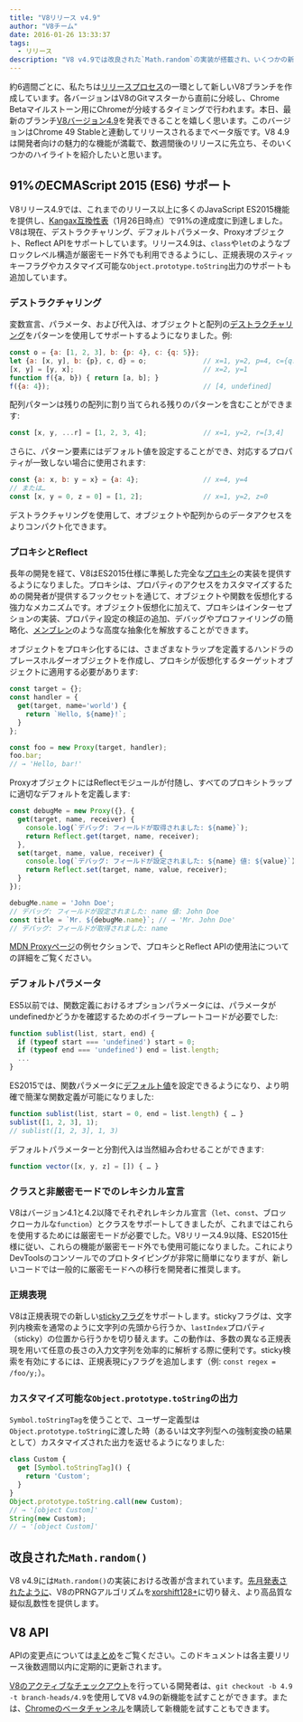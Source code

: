 ```yaml
---
title: "V8リリース v4.9"
author: "V8チーム"
date: 2016-01-26 13:33:37
tags:
  - リリース
description: "V8 v4.9では改良された`Math.random`の実装が搭載され、いくつかの新しいES2015言語機能への対応が追加されました。"
---
```

約6週間ごとに、私たちは[リリースプロセス](/docs/release-process)の一環として新しいV8ブランチを作成しています。各バージョンはV8のGitマスターから直前に分岐し、Chrome Betaマイルストーン用にChromeが分岐するタイミングで行われます。本日、最新のブランチ[V8バージョン4.9](https://chromium.googlesource.com/v8/v8.git/+log/branch-heads/4.9)を発表できることを嬉しく思います。このバージョンはChrome 49 Stableと連動してリリースされるまでベータ版です。V8 4.9は開発者向けの魅力的な機能が満載で、数週間後のリリースに先立ち、そのいくつかのハイライトを紹介したいと思います。

<!--truncate-->
## 91%のECMAScript 2015 (ES6) サポート

V8リリース4.9では、これまでのリリース以上に多くのJavaScript ES2015機能を提供し、[Kangax互換性表](https://kangax.github.io/compat-table/es6/)（1月26日時点）で91%の達成度に到達しました。V8は現在、デストラクチャリング、デフォルトパラメータ、Proxyオブジェクト、Reflect APIをサポートしています。リリース4.9は、`class`や`let`のようなブロックレベル構造が厳密モード外でも利用できるようにし、正規表現のスティッキーフラグやカスタマイズ可能な`Object.prototype.toString`出力のサポートも追加しています。

### デストラクチャリング

変数宣言、パラメータ、および代入は、オブジェクトと配列の[デストラクチャリング](https://developer.mozilla.org/en-US/docs/Web/JavaScript/Reference/Operators/Destructuring_assignment)をパターンを使用してサポートするようになりました。例:

```js
const o = {a: [1, 2, 3], b: {p: 4}, c: {q: 5}};
let {a: [x, y], b: {p}, c, d} = o;              // x=1, y=2, p=4, c={q: 5}
[x, y] = [y, x];                                // x=2, y=1
function f({a, b}) { return [a, b]; }
f({a: 4});                                      // [4, undefined]
```

配列パターンは残りの配列に割り当てられる残りのパターンを含むことができます:

```js
const [x, y, ...r] = [1, 2, 3, 4];              // x=1, y=2, r=[3,4]
```

さらに、パターン要素にはデフォルト値を設定することができ、対応するプロパティが一致しない場合に使用されます:

```js
const {a: x, b: y = x} = {a: 4};                // x=4, y=4
// または…
const [x, y = 0, z = 0] = [1, 2];               // x=1, y=2, z=0
```

デストラクチャリングを使用して、オブジェクトや配列からのデータアクセスをよりコンパクト化できます。

### プロキシとReflect

長年の開発を経て、V8はES2015仕様に準拠した完全な[プロキシ](https://developer.mozilla.org/en-US/docs/Web/JavaScript/Reference/Global_Objects/Proxy)の実装を提供するようになりました。プロキシは、プロパティのアクセスをカスタマイズするための開発者が提供するフックセットを通じて、オブジェクトや関数を仮想化する強力なメカニズムです。オブジェクト仮想化に加えて、プロキシはインターセプションの実装、プロパティ設定の検証の追加、デバッグやプロファイリングの簡略化、[メンブレン](http://tvcutsem.github.io/js-membranes/)のような高度な抽象化を解放することができます。

オブジェクトをプロキシ化するには、さまざまなトラップを定義するハンドラのプレースホルダーオブジェクトを作成し、プロキシが仮想化するターゲットオブジェクトに適用する必要があります:

```js
const target = {};
const handler = {
  get(target, name='world') {
    return `Hello, ${name}!`;
  }
};

const foo = new Proxy(target, handler);
foo.bar;
// → 'Hello, bar!'
```

ProxyオブジェクトにはReflectモジュールが付随し、すべてのプロキシトラップに適切なデフォルトを定義します:

```js
const debugMe = new Proxy({}, {
  get(target, name, receiver) {
    console.log(`デバッグ: フィールドが取得されました: ${name}`);
    return Reflect.get(target, name, receiver);
  },
  set(target, name, value, receiver) {
    console.log(`デバッグ: フィールドが設定されました: ${name} 値: ${value}`);
    return Reflect.set(target, name, value, receiver);
  }
});

debugMe.name = 'John Doe';
// デバッグ: フィールドが設定されました: name 値: John Doe
const title = `Mr. ${debugMe.name}`; // → 'Mr. John Doe'
// デバッグ: フィールドが取得されました: name
```

[MDN Proxyページ](https://developer.mozilla.org/en-US/docs/Web/JavaScript/Reference/Global_Objects/Proxy#Examples)の例セクションで、プロキシとReflect APIの使用法についての詳細をご覧ください。

### デフォルトパラメータ

ES5以前では、関数定義におけるオプションパラメータには、パラメータがundefinedかどうかを確認するためのボイラープレートコードが必要でした:

```js
function sublist(list, start, end) {
  if (typeof start === 'undefined') start = 0;
  if (typeof end === 'undefined') end = list.length;
  ...
}
```

ES2015では、関数パラメータに[デフォルト値](https://developer.mozilla.org/en-US/docs/Web/JavaScript/Reference/Functions/Default_parameters)を設定できるようになり、より明確で簡潔な関数定義が可能になりました:

```js
function sublist(list, start = 0, end = list.length) { … }
sublist([1, 2, 3], 1);
// sublist([1, 2, 3], 1, 3)
```

デフォルトパラメーターと分割代入は当然組み合わせることができます:

```js
function vector([x, y, z] = []) { … }
```

### クラスと非厳密モードでのレキシカル宣言

V8はバージョン4.1と4.2以降でそれぞれレキシカル宣言（`let`、`const`、ブロックローカルな`function`）とクラスをサポートしてきましたが、これまではこれらを使用するためには厳密モードが必要でした。V8リリース4.9以降、ES2015仕様に従い、これらの機能が厳密モード外でも使用可能になりました。これによりDevToolsのコンソールでのプロトタイピングが非常に簡単になりますが、新しいコードでは一般的に厳密モードへの移行を開発者に推奨します。

### 正規表現

V8は正規表現での新しい[stickyフラグ](https://developer.mozilla.org/en-US/docs/Web/JavaScript/Reference/Global_Objects/RegExp/sticky)をサポートします。stickyフラグは、文字列内検索を通常のように文字列の先頭から行うか、`lastIndex`プロパティ（sticky）の位置から行うかを切り替えます。この動作は、多数の異なる正規表現を用いて任意の長さの入力文字列を効率的に解析する際に便利です。sticky検索を有効にするには、正規表現に`y`フラグを追加します（例: `const regex = /foo/y;`）。

### カスタマイズ可能な`Object.prototype.toString`の出力

`Symbol.toStringTag`を使うことで、ユーザー定義型は`Object.prototype.toString`に渡した時（あるいは文字列型への強制変換の結果として）カスタマイズされた出力を返せるようになりました:

```js
class Custom {
  get [Symbol.toStringTag]() {
    return 'Custom';
  }
}
Object.prototype.toString.call(new Custom);
// → '[object Custom]'
String(new Custom);
// → '[object Custom]'
```

## 改良された`Math.random()`

V8 v4.9には`Math.random()`の実装における改善が含まれています。[先月発表されたように](/blog/math-random)、V8のPRNGアルゴリズムを[xorshift128+](http://vigna.di.unimi.it/ftp/papers/xorshiftplus.pdf)に切り替え、より高品質な疑似乱数性を提供します。

## V8 API

APIの変更点については[まとめ](https://docs.google.com/document/d/1g8JFi8T_oAE_7uAri7Njtig7fKaPDfotU6huOa1alds/edit)をご覧ください。このドキュメントは各主要リリース後数週間以内に定期的に更新されます。

[V8のアクティブなチェックアウト](https://v8.dev/docs/source-code#using-git)を行っている開発者は、`git checkout -b 4.9 -t branch-heads/4.9`を使用してV8 v4.9の新機能を試すことができます。または、[Chromeのベータチャンネル](https://www.google.com/chrome/browser/beta.html)を購読して新機能を試すこともできます。
